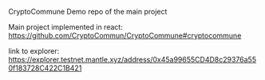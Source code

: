 CryptoCommune
Demo repo of the main project 

Main project implemented in react: https://github.com/CryptoCommun/CryptoCommune#cryptocommune

link to explorer: https://explorer.testnet.mantle.xyz/address/0x45a99655CD4D8c29376a550f183728C422C1B421

